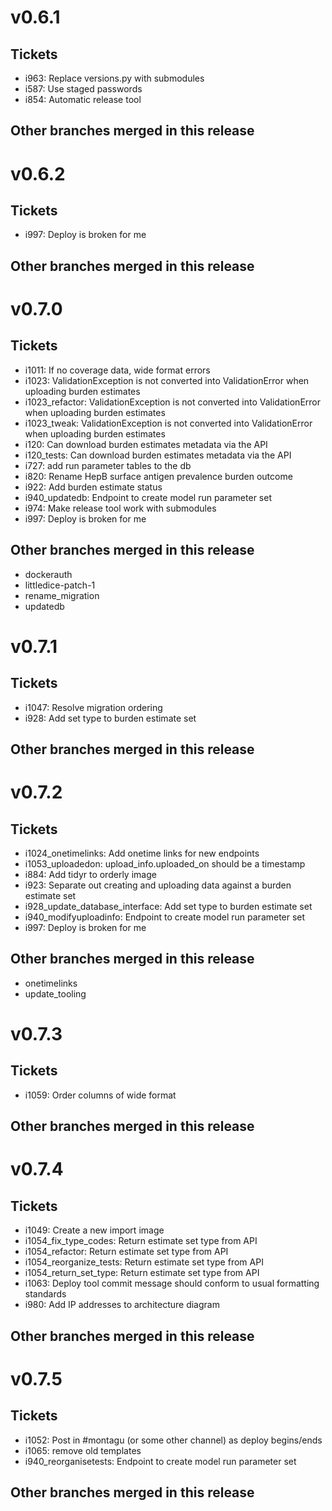 # v0.6.1
## Tickets
* i963: Replace versions.py with submodules
* i587: Use staged passwords
* i854: Automatic release tool

## Other branches merged in this release

# v0.6.2
## Tickets
* i997: Deploy is broken for me

## Other branches merged in this release

# v0.7.0
## Tickets
* i1011: If no coverage data, wide format errors
* i1023: ValidationException is not converted into ValidationError when uploading burden estimates
* i1023_refactor: ValidationException is not converted into ValidationError when uploading burden estimates
* i1023_tweak: ValidationException is not converted into ValidationError when uploading burden estimates
* i120: Can download burden estimates metadata via the API
* i120_tests: Can download burden estimates metadata via the API
* i727: add run parameter tables to the db
* i820: Rename HepB surface antigen prevalence burden outcome
* i922: Add burden estimate status
* i940_updatedb: Endpoint to create model run parameter set
* i974: Make release tool work with submodules
* i997: Deploy is broken for me

## Other branches merged in this release
* dockerauth
* littledice-patch-1
* rename_migration
* updatedb

# v0.7.1
## Tickets
* i1047: Resolve migration ordering
* i928: Add set type to burden estimate set

## Other branches merged in this release

# v0.7.2
## Tickets
* i1024_onetimelinks: Add onetime links for new endpoints
* i1053_uploadedon: upload_info.uploaded_on should be a timestamp
* i884: Add tidyr to orderly image
* i923: Separate out creating and uploading data against a burden estimate set
* i928_update_database_interface: Add set type to burden estimate set
* i940_modifyuploadinfo: Endpoint to create model run parameter set
* i997: Deploy is broken for me

## Other branches merged in this release
* onetimelinks
* update_tooling

# v0.7.3
## Tickets
* i1059: Order columns of wide format

## Other branches merged in this release

# v0.7.4

## Tickets
* i1049: Create a new import image
* i1054_fix_type_codes: Return estimate set type from API
* i1054_refactor: Return estimate set type from API
* i1054_reorganize_tests: Return estimate set type from API
* i1054_return_set_type: Return estimate set type from API
* i1063: Deploy tool commit message should conform to usual formatting standards
* i980: Add IP addresses to architecture diagram

## Other branches merged in this release

# v0.7.5

## Tickets
* i1052: Post in #montagu (or some other channel) as deploy begins/ends
* i1065: remove old templates
* i940_reorganisetests: Endpoint to create model run parameter set

## Other branches merged in this release

